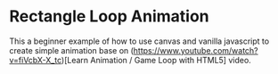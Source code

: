 # Rectangle Loop Animation

This a beginner example of how to use canvas and vanilla javascript to create
simple animation base on (https://www.youtube.com/watch?v=fiVcbX-X_tc)[Learn Animation / Game Loop with HTML5] video.
